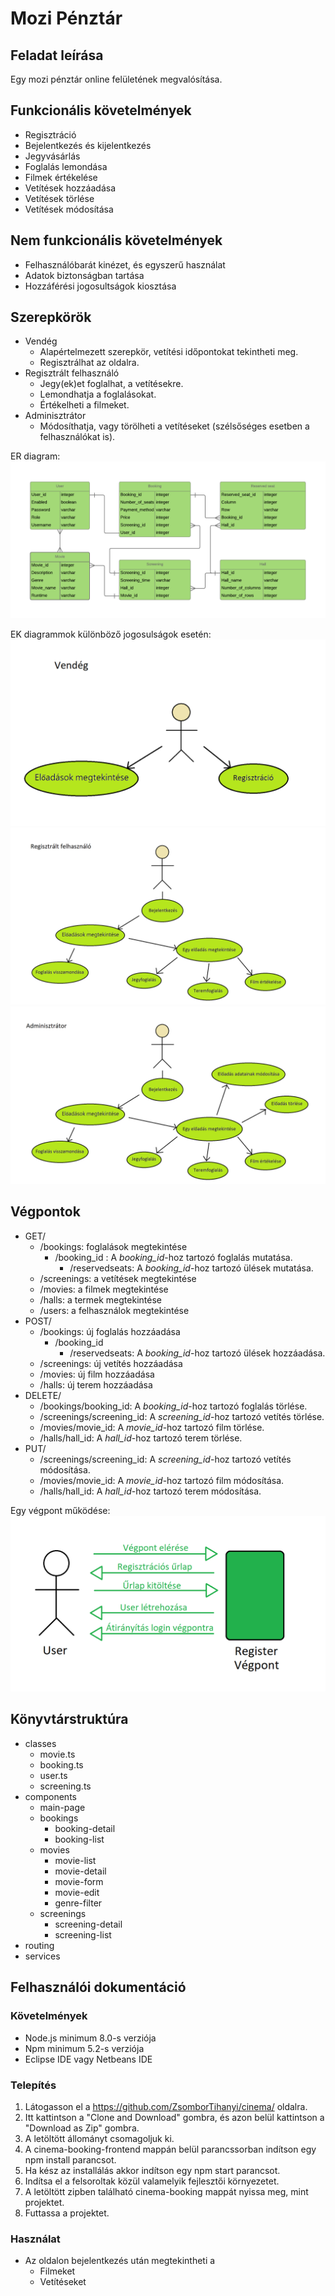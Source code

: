 # Mozi Pénztár

## Feladat leírása

Egy mozi pénztár online felületének megvalósítása.

## Funkcionális követelmények

* Regisztráció
* Bejelentkezés és kijelentkezés
* Jegyvásárlás
* Foglalás lemondása
* Filmek értékelése
* Vetítések hozzáadása
* Vetítések törlése
* Vetítések módosítása

## Nem funkcionális követelmények

* Felhasználóbarát kinézet, és egyszerű használat
* Adatok biztonságban tartása
* Hozzáférési jogosultságok kiosztása

## Szerepkörök

* Vendég
  * Alapértelmezett szerepkör, vetítési időpontokat tekintheti meg.
  * Regisztrálhat az oldalra.
* Regisztrált felhasználó
  * Jegy(ek)et foglalhat, a vetítésekre.
  * Lemondhatja a foglalásokat.
  * Értékelheti a filmeket.
* Adminisztrátor
  * Módosíthatja, vagy törölheti a vetítéseket (szélsőséges esetben a felhasználókat is).
  
ER diagram:
![alt text](https://github.com/ZsomborTihanyi/cinema/blob/master/ER_Diagram.png)

EK diagrammok különböző jogosulságok esetén:
![alt text](https://github.com/ZsomborTihanyi/cinema/blob/master/guestEK.png)
![alt text](https://github.com/ZsomborTihanyi/cinema/blob/master/registereduserEK.png)
![alt text](https://github.com/ZsomborTihanyi/cinema/blob/master/administratorEK.png)

## Végpontok

 - GET/
	 - /bookings: foglalások megtekintése
		 - /booking_id : A *booking_id*-hoz tartozó foglalás mutatása.
			 -  /reservedseats: A *booking_id*-hoz tartozó ülések mutatása. 
	 - /screenings: a vetítések megtekintése
	 - /movies: a filmek megtekintése
	 - /halls: a termek megtekintése
	 - /users:  a felhasználok megtekintése
- POST/
	- /bookings: új foglalás hozzáadása
		- /booking_id
			- /reservedseats: A *booking_id*-hoz tartozó ülések hozzáadása. 
	- /screenings: új vetítés hozzáadása
	- /movies: új film hozzáadása
	- /halls: új terem hozzáadása
- DELETE/
	 - /bookings/booking_id: A *booking_id*-hoz tartozó foglalás törlése.
	 - /screenings/screening_id: A *screening_id*-hoz tartozó vetítés törlése.
	 - /movies/movie_id: A *movie_id*-hoz tartozó film törlése.
	 - /halls/hall_id: A *hall_id*-hoz tartozó terem törlése.
- PUT/
	- /screenings/screening_id: A *screening_id*-hoz tartozó vetítés módosítása.
	 - /movies/movie_id: A *movie_id*-hoz tartozó film módosítása.
	 - /halls/hall_id: A *hall_id*-hoz tartozó terem módosítása.

Egy végpont működése:
![alt text](https://github.com/ZsomborTihanyi/cinema/blob/master/EK%20diagram.png)

## Könyvtárstruktúra

- classes
	- movie.ts
	- booking.ts
	- user.ts
	- screening.ts
- components
	- main-page
	- bookings
		- booking-detail
		- booking-list
	- movies
		- movie-list
		- movie-detail
		- movie-form
		- movie-edit
		- genre-filter
	- screenings
		- screening-detail
		- screening-list
- routing
- services
	

## Felhasználói dokumentáció

### Követelmények

* Node.js minimum 8.0-s verziója
* Npm minimum 5.2-s verziója
* Eclipse IDE vagy Netbeans IDE

### Telepítés

1. Látogasson el a https://github.com/ZsomborTihanyi/cinema/ oldalra.
2. Itt kattintson a "Clone and Download" gombra, és azon belül kattintson a "Download as Zip" gombra.
3. A letöltött állományt csomagoljuk ki.
4. A cinema-booking-frontend mappán belül parancssorban indítson egy npm install parancsot.
5. Ha kész az installálás akkor indítson egy npm start parancsot.
6. Indítsa el a felsoroltak közül valamelyik fejlesztői környezetet.
7. A letöltött zipben található cinema-booking mappát nyissa meg, mint projektet.
8. Futtassa a projektet.

### Használat

- Az oldalon bejelentkezés után megtekintheti a 
	- Filmeket
	- Vetítéseket
